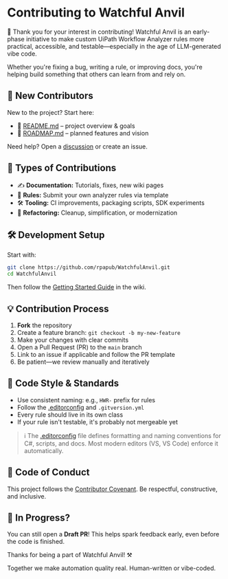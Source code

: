 # Contributing to Watchful Anvil

🎉 Thank you for your interest in contributing! Watchful Anvil is an early-phase initiative to make custom UiPath Workflow Analyzer rules more practical, accessible, and testable—especially in the age of LLM-generated vibe code.

Whether you're fixing a bug, writing a rule, or improving docs, you're helping build something that others can learn from and rely on.

## 🔰 New Contributors

New to the project? Start here:

- 📘 [README.md](./README.md) – project overview & goals
- 🚀 [ROADMAP.md](./ROADMAP.md) – planned features and vision
<!-- - 🎯 [Target Personas](https://github.com/rpapub/WatchfulAnvil/wiki) – who we’re building this for -->

Need help? Open a [discussion](https://github.com/rpapub/WatchfulAnvil/discussions) or create an issue.


## 📂 Types of Contributions

- ✍️ **Documentation:** Tutorials, fixes, new wiki pages
- 🧪 **Rules:** Submit your own analyzer rules via template
- 🛠 **Tooling:** CI improvements, packaging scripts, SDK experiments
- 🧹 **Refactoring:** Cleanup, simplification, or modernization


## 🛠️ Development Setup

Start with:

```bash
git clone https://github.com/rpapub/WatchfulAnvil.git
cd WatchfulAnvil
```

Then follow the [Getting Started Guide](https://github.com/rpapub/WatchfulAnvil/wiki/Getting-Started-Hello-World) in the wiki.


## 💡 Contribution Process

1. **Fork** the repository
2. Create a feature branch: `git checkout -b my-new-feature`
3. Make your changes with clear commits
4. Open a Pull Request (PR) to the `main` branch
5. Link to an issue if applicable and follow the PR template
6. Be patient—we review manually and iteratively


## 📏 Code Style & Standards

- Use consistent naming: e.g., `HWR-` prefix for rules
- Follow the [.editorconfig](./.editorconfig) and `.gitversion.yml`
- Every rule should live in its own class
- If your rule isn't testable, it's probably not mergeable yet

> ℹ️ The [.editorconfig](./.editorconfig) file defines formatting and naming conventions for C#, scripts, and docs. Most modern editors (VS, VS Code) enforce it automatically.


## 🤝 Code of Conduct

This project follows the [Contributor Covenant](https://www.contributor-covenant.org/). Be respectful, constructive, and inclusive.


## 🧪 In Progress?

You can still open a **Draft PR**! This helps spark feedback early, even before the code is finished.


Thanks for being a part of Watchful Anvil! ⚒️

Together we make automation quality real. Human-written or vibe-coded.